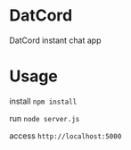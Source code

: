 # DatCord
DatCord instant chat app

# Usage

install ```npm install```

run ```node server.js```

access ```http://localhost:5000```
